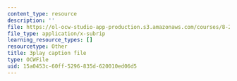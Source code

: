 ```yaml
---
content_type: resource
description: ''
file: https://ol-ocw-studio-app-production.s3.amazonaws.com/courses/8-286-the-early-universe-fall-2013/15a0453c60ff5296835d620010ed06d5_PsfyE1-s9Rs.vtt
file_type: application/x-subrip
learning_resource_types: []
resourcetype: Other
title: 3play caption file
type: OCWFile
uid: 15a0453c-60ff-5296-835d-620010ed06d5
---
```

